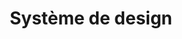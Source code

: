 ---
layout: redirect.njk
hideInSitemap: true
tags: level1
parent: fr
key: designsystem_fr
title: Système de design
alternativetitle: Le système de design des CFF.
redirect: /fr/design-system/getting-started/designing/
order: 4
---